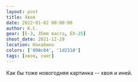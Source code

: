 ```yaml
---
layout: post
title: Хвоя
date: 2022-01-02 00:00:00
author: К.С.
gear: [E-3, 35mm macro, EX-25]
shoot_date: 2021-12-29
location: Нахабино
colors: ['090c04', '1d2318']
tags: [хвоя, снег]
---
```

Как бы тоже новогодняя картинка -- хвоя и иней.
